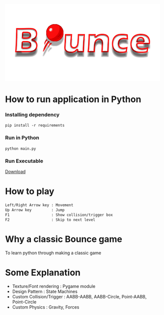 [![Game Title](https://github.com/MrHunte96/Bounce_In_Python/blob/main/Assets/Title.png)](https://youtu.be/KaY-0QKFC5s "I made Classic Bounce game in Python")

# How to run application in Python
### Installing dependency
```
pip install -r requirements
```
### Run in Python
```
python main.py
```

### Run Executable
[Download](https://github.com/MrHunte96/Bounce_In_Python/raw/main/BounceGame.zip)

# How to play
```
Left/Right Arrow key : Movement
Up Arrow key         : Jump
F1                   : Show collision/trigger box
F2                   : Skip to next level
```
# Why a classic Bounce game
To learn python through making a classic game

# Some Explanation
- Texture/Font rendering : Pygame module
- Design Pattern : State Machines 
- Custom Collision/Trigger : AABB-AABB, AABB-Circle, Point-AABB, Point-Circle
- Custom Physics : Gravity, Forces
